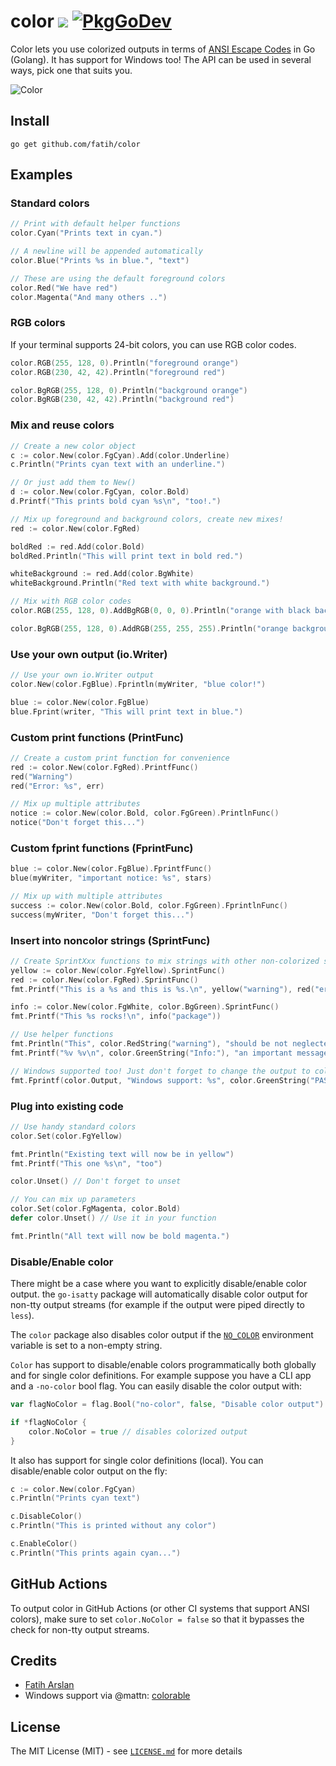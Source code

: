 # color [![](https://github.com/fatih/color/workflows/build/badge.svg)](https://github.com/fatih/color/actions) [![PkgGoDev](https://pkg.go.dev/badge/github.com/fatih/color)](https://pkg.go.dev/github.com/fatih/color)

Color lets you use colorized outputs in terms of [ANSI Escape
Codes](http://en.wikipedia.org/wiki/ANSI_escape_code#Colors) in Go (Golang). It
has support for Windows too! The API can be used in several ways, pick one that
suits you.

![Color](https://user-images.githubusercontent.com/438920/96832689-03b3e000-13f4-11eb-9803-46f4c4de3406.jpg)

## Install

```
go get github.com/fatih/color
```

## Examples

### Standard colors

```go
// Print with default helper functions
color.Cyan("Prints text in cyan.")

// A newline will be appended automatically
color.Blue("Prints %s in blue.", "text")

// These are using the default foreground colors
color.Red("We have red")
color.Magenta("And many others ..")

```

### RGB colors

If your terminal supports 24-bit colors, you can use RGB color codes.

```go
color.RGB(255, 128, 0).Println("foreground orange")
color.RGB(230, 42, 42).Println("foreground red")

color.BgRGB(255, 128, 0).Println("background orange")
color.BgRGB(230, 42, 42).Println("background red")
```

### Mix and reuse colors

```go
// Create a new color object
c := color.New(color.FgCyan).Add(color.Underline)
c.Println("Prints cyan text with an underline.")

// Or just add them to New()
d := color.New(color.FgCyan, color.Bold)
d.Printf("This prints bold cyan %s\n", "too!.")

// Mix up foreground and background colors, create new mixes!
red := color.New(color.FgRed)

boldRed := red.Add(color.Bold)
boldRed.Println("This will print text in bold red.")

whiteBackground := red.Add(color.BgWhite)
whiteBackground.Println("Red text with white background.")

// Mix with RGB color codes
color.RGB(255, 128, 0).AddBgRGB(0, 0, 0).Println("orange with black background")

color.BgRGB(255, 128, 0).AddRGB(255, 255, 255).Println("orange background with white foreground")
```

### Use your own output (io.Writer)

```go
// Use your own io.Writer output
color.New(color.FgBlue).Fprintln(myWriter, "blue color!")

blue := color.New(color.FgBlue)
blue.Fprint(writer, "This will print text in blue.")
```

### Custom print functions (PrintFunc)

```go
// Create a custom print function for convenience
red := color.New(color.FgRed).PrintfFunc()
red("Warning")
red("Error: %s", err)

// Mix up multiple attributes
notice := color.New(color.Bold, color.FgGreen).PrintlnFunc()
notice("Don't forget this...")
```

### Custom fprint functions (FprintFunc)

```go
blue := color.New(color.FgBlue).FprintfFunc()
blue(myWriter, "important notice: %s", stars)

// Mix up with multiple attributes
success := color.New(color.Bold, color.FgGreen).FprintlnFunc()
success(myWriter, "Don't forget this...")
```

### Insert into noncolor strings (SprintFunc)

```go
// Create SprintXxx functions to mix strings with other non-colorized strings:
yellow := color.New(color.FgYellow).SprintFunc()
red := color.New(color.FgRed).SprintFunc()
fmt.Printf("This is a %s and this is %s.\n", yellow("warning"), red("error"))

info := color.New(color.FgWhite, color.BgGreen).SprintFunc()
fmt.Printf("This %s rocks!\n", info("package"))

// Use helper functions
fmt.Println("This", color.RedString("warning"), "should be not neglected.")
fmt.Printf("%v %v\n", color.GreenString("Info:"), "an important message.")

// Windows supported too! Just don't forget to change the output to color.Output
fmt.Fprintf(color.Output, "Windows support: %s", color.GreenString("PASS"))
```

### Plug into existing code

```go
// Use handy standard colors
color.Set(color.FgYellow)

fmt.Println("Existing text will now be in yellow")
fmt.Printf("This one %s\n", "too")

color.Unset() // Don't forget to unset

// You can mix up parameters
color.Set(color.FgMagenta, color.Bold)
defer color.Unset() // Use it in your function

fmt.Println("All text will now be bold magenta.")
```

### Disable/Enable color

There might be a case where you want to explicitly disable/enable color output. the 
`go-isatty` package will automatically disable color output for non-tty output streams 
(for example if the output were piped directly to `less`).

The `color` package also disables color output if the [`NO_COLOR`](https://no-color.org) environment
variable is set to a non-empty string.

`Color` has support to disable/enable colors programmatically both globally and
for single color definitions. For example suppose you have a CLI app and a
`-no-color` bool flag. You can easily disable the color output with:

```go
var flagNoColor = flag.Bool("no-color", false, "Disable color output")

if *flagNoColor {
	color.NoColor = true // disables colorized output
}
```

It also has support for single color definitions (local). You can
disable/enable color output on the fly:

```go
c := color.New(color.FgCyan)
c.Println("Prints cyan text")

c.DisableColor()
c.Println("This is printed without any color")

c.EnableColor()
c.Println("This prints again cyan...")
```

## GitHub Actions

To output color in GitHub Actions (or other CI systems that support ANSI colors), make sure to set `color.NoColor = false` so that it bypasses the check for non-tty output streams. 


## Credits

* [Fatih Arslan](https://github.com/fatih)
* Windows support via @mattn: [colorable](https://github.com/mattn/go-colorable)

## License

The MIT License (MIT) - see [`LICENSE.md`](https://github.com/fatih/color/blob/master/LICENSE.md) for more details
